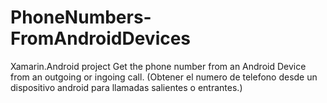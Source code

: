 # PhoneNumbers-FromAndroidDevices
Xamarin.Android project
Get the phone number from an Android Device from an outgoing or ingoing call.
(Obtener el numero de telefono desde un dispositivo android para llamadas salientes o entrantes.)
